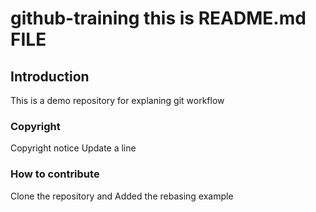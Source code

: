 # github-training this is README.md FILE

## Introduction
This is a demo repository for explaning git workflow

### Copyright
Copyright notice
Update a line

### How to contribute
Clone the repository and Added the rebasing example
